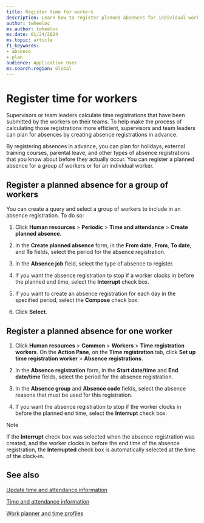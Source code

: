 ```yaml
---
title: Register time for workers
description: Learn how to register planned absences for individual workers and groups of workers in Dynamics 365 Human Resources.
author: twheeloc
ms.author: twheeloc
ms.date: 01/24/2024
ms.topic: article
f1_keywords:
- absence
- plan
audience: Application User
ms.search.region: Global
---
```


# Register time for workers

Supervisors or team leaders calculate time registrations that have been submitted by the workers on their teams. To help make the process of calculating those registrations more efficient, supervisors and team leaders can plan for absences by creating absence registrations in advance.

By registering absences in advance, you can plan for holidays, external training courses, parental leave, and other types of absence registrations that you know about before they actually occur. You can register a planned absence for a group of workers or for an individual worker.

## Register a planned absence for a group of workers

You can create a query and select a group of workers to include in an absence registration. To do so:

1.  Click **Human resources** \> **Periodic** \> **Time and attendance** \> **Create planned absence**.

2.  In the **Create planned absence** form, in the **From date**, **From**, **To date**, and **To** fields, select the period for the absence registration.

3.  In the **Absence job** field, select the type of absence to register.

4.  If you want the absence registration to stop if a worker clocks in before the planned end time, select the **Interrupt** check box.

5.  If you want to create an absence registration for each day in the specified period, select the **Compose** check box.

6.  Click **Select**.

## Register a planned absence for one worker

1.  Click **Human resources** \> **Common** \> **Workers** \> **Time registration workers**. On the **Action Pane**, on the **Time registration** tab, click **Set up time registration worker** \> **Absence registrations**.

2.  In the **Absence registration** form, in the **Start date/time** and **End date/time** fields, select the period for the absence registration.

3.  In the **Absence group** and **Absence code** fields, select the absence reasons that must be used for this registration.

4.  If you want the absence registration to stop if the worker clocks in before the planned end time, select the **Interrupt** check box.
    
> [!NOTE]
> If the **Interrupt** check box was selected when the absence registration was created, and the worker clocks in before the end time of the absence registration, the **Interrupted** check box is automatically selected at the time of the clock-in.



## See also

[Update time and attendance information](hr-update-time-and-attendance-information.md)

[Time and attendance information](hr-about-time-and-attendance-information.md)

[Work planner and time profiles](hr-about-work-planner-time-profiles.md)
